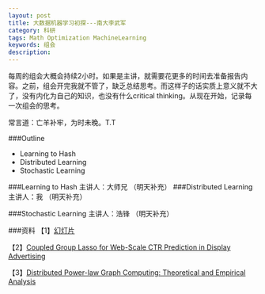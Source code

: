 ```yaml
---
layout: post
title: 大数据机器学习初探---南大李武军
category: 科研
tags: Math Optimization MachineLearning
keywords: 组会
description: 
---
```


每周的组会大概会持续2小时。如果是主讲，就需要花更多的时间去准备报告内容。之前，组会开完我就不管了，缺乏总结思考。而这样子的话实质上意义就不大了，没有内化为自己的知识，也没有什么critical thinking。从现在开始，记录每一次组会的思考。

常言道：亡羊补牢，为时未晚。T.T

###Outline
- Learning to Hash
- Distributed Learning
- Stochastic Learning

###Learning to Hash
主讲人：大师兄
（明天补充）
###Distributed Learning
主讲人：我
（明天补充）

###Stochastic Learning
主讲人：浩锋
（明天补充）



###资料
【1】[幻灯片](http://cs.nju.edu.cn/lwj/slides/BigLearning.pdf)

【2】[Coupled Group Lasso for
Web-Scale CTR Prediction in Display Advertising](http://jmlr.csail.mit.edu/proceedings/papers/v32/yan14.pdf)

【3】[Distributed Power-law Graph Computing:
Theoretical and Empirical Analysis](http://papers.nips.cc/paper/5396-distributed-power-law-graph-computing-theoretical-and-empirical-analysis.pdf)



